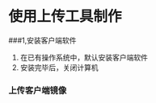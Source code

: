 # 使用上传工具制作
###1,安装客户端软件
1. 在已有操作系统中，默认安装客户端软件
2. 安装完毕后，关闭计算机


### 上传客户端镜像













    
   






